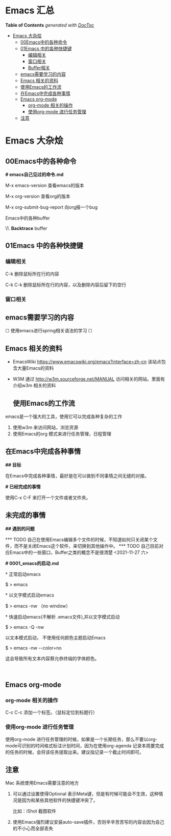 # Emacs 汇总



<!-- START doctoc generated TOC please keep comment here to allow auto update -->
<!-- DON'T EDIT THIS SECTION, INSTEAD RE-RUN doctoc TO UPDATE -->
**Table of Contents**  *generated with [DocToc](https://github.com/thlorenz/doctoc)*

- [Emacs 大杂烩](#emacs-%E5%A4%A7%E6%9D%82%E7%83%A9)
  - [00Emacs中的各种命令](#00emacs%E4%B8%AD%E7%9A%84%E5%90%84%E7%A7%8D%E5%91%BD%E4%BB%A4)
  - [01Emacs 中的各种快捷键](#01emacs-%E4%B8%AD%E7%9A%84%E5%90%84%E7%A7%8D%E5%BF%AB%E6%8D%B7%E9%94%AE)
    - [编辑相关](#%E7%BC%96%E8%BE%91%E7%9B%B8%E5%85%B3)
    - [窗口相关](#%E7%AA%97%E5%8F%A3%E7%9B%B8%E5%85%B3)
    - [Buffer相关](#buffer%E7%9B%B8%E5%85%B3)
  - [emacs需要学习的内容](#emacs%E9%9C%80%E8%A6%81%E5%AD%A6%E4%B9%A0%E7%9A%84%E5%86%85%E5%AE%B9)
  - [Emacs 相关的资料](#emacs-%E7%9B%B8%E5%85%B3%E7%9A%84%E8%B5%84%E6%96%99)
  - [使用Emacs的工作流](#%E4%BD%BF%E7%94%A8emacs%E7%9A%84%E5%B7%A5%E4%BD%9C%E6%B5%81)
  - [在Emacs中完成各种事情](#%E5%9C%A8emacs%E4%B8%AD%E5%AE%8C%E6%88%90%E5%90%84%E7%A7%8D%E4%BA%8B%E6%83%85)
  - [Emacs org-mode](#emacs-org-mode)
    - [org-mode 相关的操作](#org-mode-%E7%9B%B8%E5%85%B3%E7%9A%84%E6%93%8D%E4%BD%9C)
    - [使用org-mode 进行任务管理](#%E4%BD%BF%E7%94%A8org-mode-%E8%BF%9B%E8%A1%8C%E4%BB%BB%E5%8A%A1%E7%AE%A1%E7%90%86)
  - [注意](#%E6%B3%A8%E6%84%8F)

<!-- END doctoc generated TOC please keep comment here to allow auto update -->

# Emacs 大杂烩



## 00Emacs中的各种命令

**# emacs自己见过的命令.md**



M-x emacs-version  查看emacs的版本

M-x org-version   查看org的版本

M-x org-submit-bug-report <RET> 向org报一个bug 





Emacs中的各种buffer

\1.  **Backtrace** buffer



## 01Emacs 中的各种快捷键







### 编辑相关

C-k   删除鼠标所在行的内容

C-k C-k 删除鼠标所在行的内容，以及删除内容后留下的空行



### 窗口相关



## emacs需要学习的内容
 ☐ 使用emacs进行spring相关语法的学习
 ☐ 



## Emacs 相关的资料

* EmacsWiki
     https://www.emacswiki.org/emacs?interface=zh-cn
     该站点包含大量Emacs的资料
*  W3M
     通过 http://w3m.sourceforge.net/MANUAL  访问相关的网站。里面有介绍w3m 相关的资料





   ## 使用Emacs的工作流

emacs是一个强大的工具，使用它可以完成各种复杂的工作

1. 使用w3m 来访问网站，浏览资源
2. 使用Emacs的org 模式来进行任务管理，日程管理 



## 在Emacs中完成各种事情

**## 目标**

在Emacs中完成各种事情，最好是在可以做到不同事情之间无缝的对接。



**#  已经完成的事情**

使用C-x C-F 来打开一个文件或者文件夹。 



## 未完成的事情



**## 遇到的问题**

*** TODO 自己在使用Emacs编辑多个文件的时候，不知道如何只关闭某个文件，而不是关闭Emacs这个软件，来切换到其他操作中。
*** TODO 自己目前对应Emacs中的一些窗口，Buffer之类的概念不是很清楚
    <2021-11-27 六>



**# 0001_emacs的启动.md**



\* 正常启动emacs  

  $ > emacs 



\* 以文字模式启动emacs 

  $ > emacs -nw    （no window）



\* 快速启动emacs(不解析 .emacs文件),并以文字模式启动

  $ > emacs -Q -nw 



以文本模式启动， 不使用任何颜色主题启动Emacs 

  $ > emacs -nw --color=no 

  这会导致所有文本内容蔡允恭终端的字体颜色。 

​    

## Emacs org-mode



### org-mode 相关的操作

C-c  C-c  添加一个标签。（鼠标定位到标题行）

### 使用org-mode 进行任务管理

使用org-mode 进行任务管理的时候，如果是一个长期任务，那么不要以org-mode可识别的时间格式标注计划时间，因为在使用org-agenda 记录本周要完成的任务的时候，会将该任务提取出来。建议指记录一个截止时间即可。





## 注意

Mac 系统使用Emacs需要注意的地方

1. 可以通过设置使得Optional 表示Meta键，但是有时候可能会不生效，这种情况是因为和某些其他软件的快捷键冲突了。

   比如：iShot 截图软件

2. 使用Emacs强烈建议安装auto-save插件，否则辛辛苦苦写的内容会因为自己的不小心而全部丢失